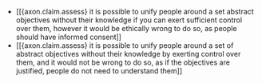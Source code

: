 - [[{axon.claim.assess} it is possible to unify people around a set abstract objectives without their knowledge if you can exert sufficient control over them, however it would be ethically wrong to do so, as people should have informed consent]]
- [[{axon.claim.assess} it is possible to unify people around a set of abstract objectives without their knowledge by exerting control over them, and it would not be wrong to do so, as if the objectives are justified, people do not need to understand them]]